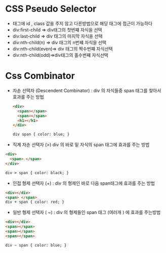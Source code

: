 # CSS Pseudo Selector

- 태그에 id , class 값을 주지 않고 다른방법으로 해당 태그에 접근이 가능하다
- div:first-child => div태그의 첫번쨰 자식을 선택
- div:last-child => div 태그의 마지막 자식을 선택
- div:nth-child(n) => div 태그의 n번쨰 자식을 선택
- div:nth-child(even)=> div 태그의 짝수번쨰 자식선택
- div:nth-child(odd)=>div태그의 홀수번쨰 자식선택

# Css Combinator

- 자손 선택자 (Descendent Combinator) : div 의 자식들중 span 태그를 찾아서 효과를 주는 방법

  ```html
  <div>
    <span></span>
    <span></span>
    <h1></h1>
  </div>

  div span { color: blue; }
  ```

- 직계 자손 선택자 (>) div 의 바로 밑 자식의 span 태그에 효과를 주는 방법

```html
<div>
  <span> </span>
</div>

div > span { color: black; }
```

- 인접 형제 선택자 (+) : div 의 형제인 바로 다음 span태그에 효과를 주는 방법

```html
<div></div>
<span> </span>
div + span { color: red; }
```

- 일반 형제 선택자 ( ~) : div 의 형제들인 span 태그 (여러개 ) 에 효과를 주는방법

```html
<div></div>
<span></span>
<span></span>
<span></span>

div ~ span { color: blue; }
```
